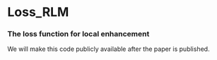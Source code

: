# Loss_RLM

### The loss function for local enhancement

We will make this code publicly available after the paper is published.
